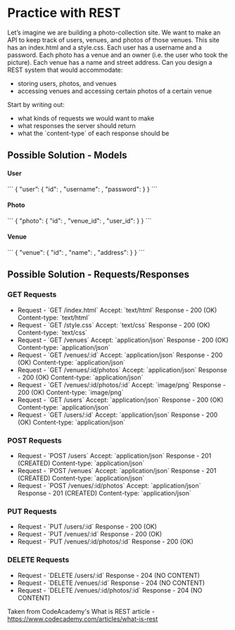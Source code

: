 <h1>Practice with REST</h1>

Let’s imagine we are building a photo-collection site. We want to make an API to keep track of users, venues, and photos of those venues. This site has an index.html and a style.css. Each user has a username and a password. Each photo has a venue and an owner (i.e. the user who took the picture). Each venue has a name and street address. Can you design a REST system that would accommodate:

<ul>
<li>storing users, photos, and venues</li>
<li>accessing venues and accessing certain photos of a certain venue</li>
</ul>

Start by writing out:

<ul>
<li>what kinds of requests we would want to make</li>
<li>what responses the server should return</li>
<li>what the `content-type` of each response should be</li>
</ul>

<h2>Possible Solution - Models</h2>

<h4>User</h4>
```
{
  "user”: {
    "id": <Integer>,
    "username": <String>,
    "password":  <String>
  }
}
```

<h4>Photo</h4>
```
{
  "photo": {
    "id": <Integer>,
    "venue_id": <Integer>,
    "user_id":  <Integer>
  }
}
```

<h4>Venue</h4>
```
{
    "venue": {
        "id": <Integer>,
        "name": <String>,
        "address": <String>
    }
}
```

<h2>Possible Solution - Requests/Responses</h2>

<h3>GET Requests</h3>

<ul>
<li>Request - `GET /index.html`  Accept: `text/html` Response - 200 (OK) Content-type: `text/html`</li>
<li>Request - `GET /style.css` Accept: `text/css` Response - 200 (OK) Content-type: `text/css`</li>
<li>Request - `GET /venues` Accept: `application/json` Response - 200 (OK) Content-type: `application/json`</li>
<li>Request - `GET /venues/:id` Accept: `application/json` Response - 200 (OK) Content-type: `application/json`</li>
<li>Request - `GET /venues/:id/photos` Accept: `application/json` Response - 200 (OK) Content-type: `application/json` </li>
<li>Request - `GET /venues/:id/photos/:id` Accept: `image/png` Response - 200 (OK) Content-type: `image/png` </li>
<li>Request - `GET /users` Accept: `application/json` Response - 200 (OK) Content-type: `application/json`</li>
<li>Request - `GET /users/:id` Accept: `application/json` Response - 200 (OK) Content-type: `application/json`</li> 
</ul>

<h3>POST Requests</h3>

<ul>
<li>Request - `POST /users` Accept: `application/json` Response - 201 (CREATED) Content-type: `application/json`</li>
<li>Request - `POST /venues` Accept: `application/json` Response - 201 (CREATED) Content-type: `application/json`</li>
<li>Request - `POST /venues/:id/photos` Accept: `application/json` Response - 201 (CREATED) Content-type: `application/json` </li>
</ul>

<h3>PUT Requests</h3>

<ul>
<li>Request - `PUT /users/:id` Response - 200 (OK)</li>
<li>Request - `PUT /venues/:id` Response - 200 (OK)</li>
<li>Request - `PUT /venues/:id/photos/:id` Response - 200 (OK)</li>
</ul>

<h3>DELETE Requests</h3>

<ul>
<li>Request - `DELETE /users/:id` Response - 204 (NO CONTENT)</li>
<li>Request - `DELETE /venues/:id` Response - 204 (NO CONTENT)</li>
<li>Request - `DELETE /venues/:id/photos/:id` Response - 204 (NO CONTENT)</li>
</ul>

Taken from CodeAcademy's What is REST article - https://www.codecademy.com/articles/what-is-rest
